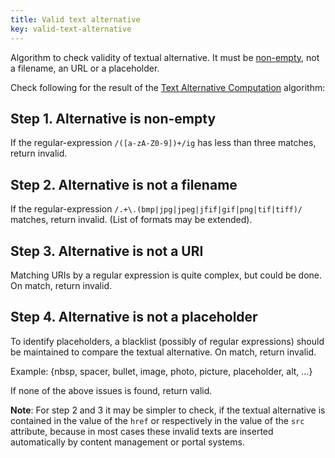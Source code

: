 ```yaml
---
title: Valid text alternative
key: valid-text-alternative
---
```


Algorithm to check validity of textual alternative. It must be [non-empty][NEMPTY], not a filename, an URL or a placeholder.

Check following for the result of the [Text Alternative Computation][TXTALT] algorithm:

## Step 1.	Alternative is non-empty

If the regular-expression `/([a-zA-Z0-9])+/ig` has less than three matches, return invalid.

## Step 2.	Alternative is not a filename

If the regular-expression `/.+\.(bmp|jpg|jpeg|jfif|gif|png|tif|tiff)/` matches, return invalid. (List of formats may be extended).

## Step 3.	Alternative is not a URI

Matching URIs by a regular expression is quite complex, but could be done. On match, return invalid.

## Step 4.	Alternative is not a placeholder

To identify placeholders, a blacklist (possibly of regular expressions) should be maintained to compare the textual alternative. On match, return invalid.

Example: {nbsp, spacer, bullet, image, photo, picture, placeholder, alt, …}

If none of the above issues is found, return valid.

**Note**: For step 2 and 3 it may be simpler to check, if the textual alternative is contained in the value of the `href` or respectively in the value of the `src` attribute, because in most cases these invalid texts are inserted automatically by content management or portal systems.

[TXTALT]: text-alternative-computation.md
[NEMPTY]: non-empty.md